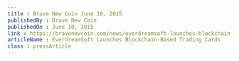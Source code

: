 ```yaml
---
title : Brave New Coin June 10, 2015
publishedBy : Brave New Coin
publishedOn : June 10, 2015
link : https://bravenewcoin.com/news/everdreamsoft-launches-blockchain-based-trading-cards/
articleName : EverdreamSoft Launches Blockchain-Based Trading Cards
class : pressArticle
---
```


